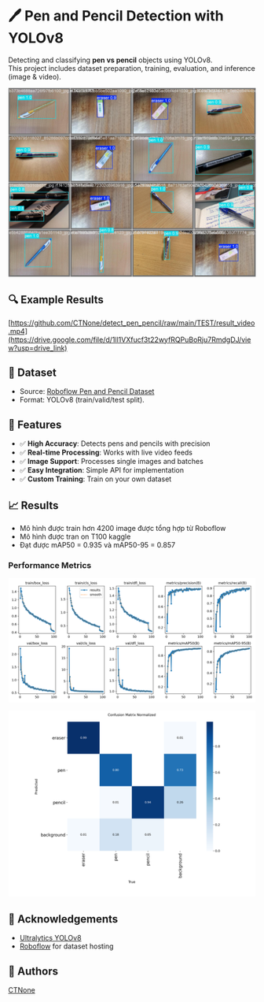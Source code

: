 # 🖊️ Pen and Pencil Detection with YOLOv8

Detecting and classifying **pen vs pencil** objects using YOLOv8.  
This project includes dataset preparation, training, evaluation, and inference (image & video).


![Demo](val_batch2_pred.jpg)


## 🔍 Example Results
[https://github.com/CTNone/detect_pen_pencil/raw/main/TEST/result_video.mp4](https://drive.google.com/file/d/1ll1VXfucf3t22wyfRQPuBoRju7RmdgDJ/view?usp=drive_link)

## 📂 Dataset
- Source: [Roboflow Pen and Pencil Dataset](https://app.roboflow.com/objdetecpen)  
- Format: YOLOv8 (train/valid/test split).


## 🚀 Features

- ✅ **High Accuracy**: Detects pens and pencils with precision
- ✅ **Real-time Processing**: Works with live video feeds
- ✅ **Image Support**: Processes single images and batches
- ✅ **Easy Integration**: Simple API for implementation
- ✅ **Custom Training**: Train on your own dataset

## 📈 Results
- Mô hình được train hơn 4200 image được tổng hợp từ Roboflow
- Mô hình được tran on T100 kaggle 
- Đạt được  mAP50 = 0.935 và mAP50-95 = 0.857
  

### Performance Metrics
![Demo](weights/results.png)

![Demo](weights/confusion_matrix_normalized.png)


## 🙏 Acknowledgements
- [Ultralytics YOLOv8](https://github.com/ultralytics/ultralytics)
- [Roboflow](https://roboflow.com) for dataset hosting


## 👥 Authors
[CTNone](https://github.com/CTNone)

